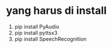 # yang harus di install 
1. pip install PyAudio
2. pip install pyttsx3
3. pip install SpeechRecognition
